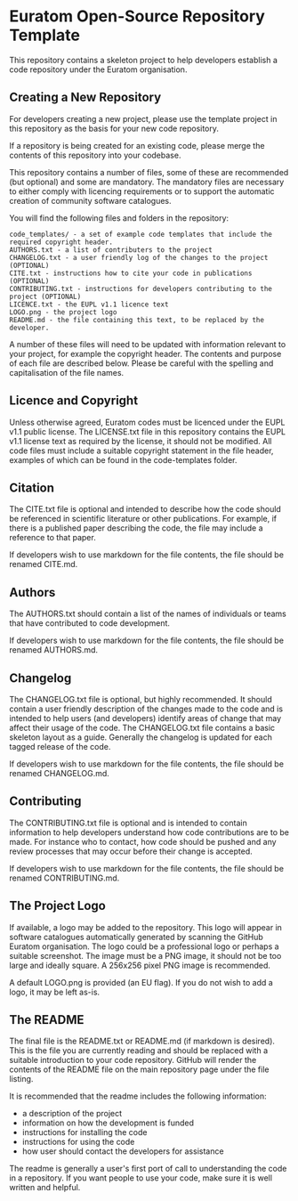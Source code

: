 Euratom Open-Source Repository Template
=======================================

This repository contains a skeleton project to help developers establish a code repository under the Euratom organisation.

Creating a New Repository
-------------------------

For developers creating a new project, please use the template project in this repository as the basis for your new code repository.

If a repository is being created for an existing code, please merge the contents of this repository into your codebase. 

This repository contains a number of files, some of these are recommended (but optional) and some are mandatory. The mandatory files are necessary to either comply with licencing requirements or to support the automatic creation of community software catalogues.

You will find the following files and folders in the repository:

    code_templates/ - a set of example code templates that include the required copyright header.
    AUTHORS.txt - a list of contributers to the project
    CHANGELOG.txt - a user friendly log of the changes to the project (OPTIONAL)
    CITE.txt - instructions how to cite your code in publications (OPTIONAL)
    CONTRIBUTING.txt - instructions for developers contributing to the project (OPTIONAL)
    LICENCE.txt - the EUPL v1.1 licence text
    LOGO.png - the project logo
    README.md - the file containing this text, to be replaced by the developer.

A number of these files will need to be updated with information relevant to your project, for example the copyright header. The contents and purpose of each file are described below. Please be careful with the spelling and capitalisation of the file names.

Licence and Copyright
---------------------

Unless otherwise agreed, Euratom codes must be licenced under the EUPL v1.1 public license. The LICENSE.txt file in this repository contains the EUPL v1.1 license text as required by the license, it should not be modified. All code files must include a suitable copyright statement in the file header, examples of which can be found in the code-templates folder.

Citation
--------

The CITE.txt file is optional and intended to describe how the code should be referenced in scientific literature or other publications. For example, if there is a published paper describing the code, the file may include a reference to that paper.

If developers wish to use markdown for the file contents, the file should be renamed CITE.md.

Authors
-------

The AUTHORS.txt should contain a list of the names of individuals or teams that have contributed to code development.

If developers wish to use markdown for the file contents, the file should be renamed AUTHORS.md.

Changelog
---------

The CHANGELOG.txt file is optional, but highly recommended. It should contain a user friendly description of the changes made to the code and is intended to help users (and developers) identify areas of change that may affect their usage of the code. The CHANGELOG.txt file contains a basic skeleton layout as a guide. Generally the changelog is updated for each tagged release of the code.

If developers wish to use markdown for the file contents, the file should be renamed CHANGELOG.md.

Contributing
------------

The CONTRIBUTING.txt file is optional and is intended to contain information to help developers understand how code contributions are to be made. For instance who to contact, how code should be pushed and any review processes that may occur before their change is accepted.

If developers wish to use markdown for the file contents, the file should be renamed CONTRIBUTING.md.

The Project Logo
----------------

If available, a logo may be added to the repository. This logo will appear in software catalogues automatically generated by scanning the GitHub Euratom organisation. The logo could be a professional logo or perhaps a suitable screenshot. The image must be a PNG image, it should not be too large and ideally square. A 256x256 pixel PNG image is recommended.

A default LOGO.png is provided (an EU flag). If you do not wish to add a logo, it may be left as-is.

The README
----------

The final file is the README.txt or README.md (if markdown is desired). This is the file you are currently reading and should be replaced with a suitable introduction to your code repository. GitHub will render the contents of the README file on the main repository page under the file listing.

It is recommended that the readme includes the following information:

 * a description of the project
 * information on how the development is funded
 * instructions for installing the code
 * instructions for using the code
 * how user should contact the developers for assistance
 
The readme is generally a user's first port of call to understanding the code in a repository. If you want people to use your code, make sure it is well written and helpful.
